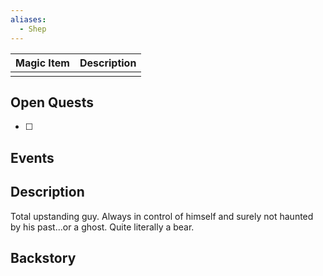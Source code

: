 ```yaml
---
aliases:
  - Shep
---
```



| Magic Item | Description |
| ---------- | ----------- |
|            |             |

## Open Quests
- [ ] 

## Events


## Description
Total upstanding guy. Always in control of himself and surely not haunted by his past...or a ghost. Quite literally a bear.

## Backstory
